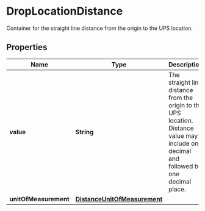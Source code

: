 

# DropLocationDistance

Container for the straight line distance from the origin to the UPS location.

## Properties

| Name | Type | Description | Notes |
|------------ | ------------- | ------------- | -------------|
|**value** | **String** | The straight line distance from the origin to the UPS location. Distance value may include one decimal and followed by one decimal place. |  |
|**unitOfMeasurement** | [**DistanceUnitOfMeasurement**](DistanceUnitOfMeasurement.md) |  |  |



